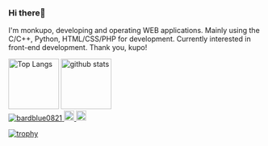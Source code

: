 ### Hi there👋
I'm monkupo, developing and operating WEB applications.
Mainly using the C/C++, Python, HTML/CSS/PHP for development.
Currently interested in front-end development.
Thank you, kupo!

<p align="left">
  <img alt="Top Langs" height="100px" src="https://github-readme-stats.vercel.app/api/top-langs/?username=bardblue0821&theme=tokyonight" />
  <img alt="github stats" height="100px" src="https://github-readme-stats.vercel.app/api?username=bardblue0821&theme=tokyonight&show_icons=true" />
  <br>
  <a href="https://github.com/yutkat/yutkat/">
    <img src="https://komarev.com/ghpvc/?username=bardblue0821" alt="bardblue0821" />
  </a>
  <a href="http://twitter.com/monkupo">
    <img height="20" src="https://img.shields.io/twitter/follow/monkupo?label=Twitter&logo=twitter&style=flat" />
  </a>
  <a href="https://github.com/bardblue0821">
    <img height="20" src="https://img.shields.io/github/followers/bardblue0821?label=follow&logo=github&style=flat" />
  </a>
</p>

[![trophy](https://github-profile-trophy.vercel.app/?username=bardblue0821&theme=tokyonight&column=7)](https://github.com/ryo-ma/github-profile-trophy)
